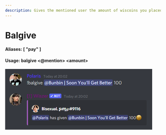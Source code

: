 ```yaml
---
description: Gives the mentioned user the amount of wiscoins you placed
---
```


# Balgive

#### Aliases: \[ "pay" ]

#### Usage: balgive <@mention> \<amount>

![](<../../.gitbook/assets/image (10).png>)
